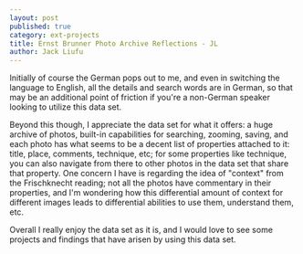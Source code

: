 ```yaml
---
layout: post
published: true
category: ext-projects
title: Ernst Brunner Photo Archive Reflections - JL
author: Jack Liufu
---
```

Initially of course the German pops out to me, and even in switching the language to English, all the details and search words are in German, so that may be an additional point of friction if you're a non-German speaker looking to utilize this data set. 

Beyond this though, I appreciate the data set for what it offers: a huge archive of photos, built-in capabilities for searching, zooming, saving, and each photo has what seems to be a decent list of properties attached to it: title, place, comments, technique, etc; for some properties like technique, you can also navigate from there to other photos in the data set that share that property. One concern I have is regarding the idea of "context" from the Frischknecht reading; not all the photos have commentary in their properties, and I'm wondering how this differential amount of context for different images leads to differential abilities to use them, understand them, etc.

Overall I really enjoy the data set as it is, and I would love to see some projects and findings that have arisen by using this data set.